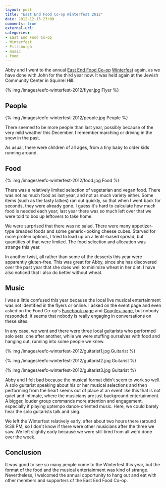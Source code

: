 ```yaml
---
layout: post
title: "East End Food Co-op Winterfest 2012"
date: 2012-12-15 23:00
comments: true
external-url: 
categories: 
- East End Food Co-op
- Winterfest
- Pittsburgh
- music
- food
---
```

Abby and I went to the annual [East End Food Co-op](http://eastendfoodcoop.com/) [Winterfest](http://www.facebook.com/events/433775433346947/) again, as we have done with John for the third year now. It was held again at the Jewish Community Center in Squirrel Hill.

{% img /images/eefc-winterfest-2012/flyer.jpg Flyer %}

<!--more-->

## People

{% img /images/eefc-winterfest-2012/people.jpg People %}

There seemed to be more people than last year, possibly because of the very mild weather this December. I remember marching or driving in the snow in the past.

As usual, there were children of all ages, from a tiny baby to older kids running around.

## Food

{% img /images/eefc-winterfest-2012/food.jpg Food %}

There was a relatively limited selection of vegetarian and vegan food. There was not as much food as last year, and not as much variety either. Some items (such as the tasty latkes) ran out quickly, so that when I went back for seconds, they were already gone. I guess it's hard to calculate how much food is needed each year; last year there was so much left over that we were told to box up leftovers to take home.

We were surprised that there was no salad. There were many appetizer-type breaded foods and some generic-looking cheese cubes. Starved for more protein options, I tried to load up on a lentil-based spread, but quantities of that were limited. The food selection and allocation was strange this year.

In another twist, all rather than some of the desserts this year were apparently gluten-free. This was great for Abby, since she has discovered over the past year that she does well to minimize wheat in her diet. I have also noticed that I also do better without wheat.

## Music

I was a little confused this year because the local live musical entertainment was not identified in the flyers or online. I asked on the event page and even asked on the Food Co-op's [Facebook page](http://www.facebook.com/pages/East-End-Food-Co-op/125568984134681) and [Google+ page](http://plus.google.com/101694168941295846546), but nobody responded. It seems that nobody is really engaging in conversations on these sites.

In any case, we went and there were three local guitarists who performed solo sets, one after another, while we were stuffing ourselves with food and hanging out, running into some people we knew.

{% img /images/eefc-winterfest-2012/guitarist1.jpg Guitarist %}

{% img /images/eefc-winterfest-2012/guitarist2.jpg Guitarist %}

{% img /images/eefc-winterfest-2012/guitarist3.jpg Guitarist %}

Abby and I felt bad because the musical format didn't seem to work so well. A solo guitarist speaking about his or her musical selections and then performing from the heart seems out of place at an event like this that is not quiet and intimate, where the musicians are just background entertainment. A bigger, louder group commands more attention and engagement, especially if playing uptempo dance-oriented music. Here, we could barely hear the solo guitarists talk and sing.

We left the Winterfest relatively early, after about two hours there (around 9:39 PM, so I don't know if there were other musicians after the three we saw. We left slightly early because we were still tired from all we'd done over the week.

## Conclusion

It was good to see so many people come to the Winterfest this year, but the format of the food and the musical entertainment was kind of strange. Nevertheless, I welcomed the annual opportunity to hang out and eat with other members and supporters of the East End Food Co-op.
